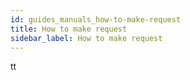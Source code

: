 ```yaml
---
id: guides_manuals_how-to-make-request
title: How to make request
sidebar_label: How to make request
---
```

tt
